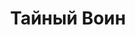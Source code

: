 ---
draft: false
slug: tainyi-voin-7c194e3f
title: Тайный Воин
type: books
params:
  bookTitle: Тайный Воин
  tags:
  - adult fiction
  - epic fantasy
  - fantasy
  - fiction
  - genderqueer
  - high fantasy
  - LGBTQ+
  - magic
  - queer
  - science fiction
  cover: https://images-na.ssl-images-amazon.com/images/S/compressed.photo.goodreads.com/books/1347866367i/74274.jpg
  editions count: '3'
  goodreads_link: https://www.goodreads.com/book/show/74274.Hidden_Warrior
  authors:
  - Lynn Flewelling, Линн Флевеллинг
  publication_year: '2003'
  publishers:
  - Эксмо
  page_count: '576'
  short_book_description: «До тех пор, пока дочь, наследница Фелатимоса, сражается
    и побеждает, Скала никогда не будет покорена» - гласит древнее пророчество оракула.
    Благоденствие Скалы действительно длилось до восшествия...
  russian_translation_status: exists
  series: Tamír Triad
  languages:
  - Английский, Русский
  book_description: «До тех пор, пока дочь, наследница Фелатимоса, сражается и побеждает,
    Скала никогда не будет покорена» - гласит древнее пророчество оракула. Благоденствие
    Скалы действительно длилось до восшествия на престол Эриуса, который узурпировал
    власть и убил всех своих родственниц, оставив в живых только родную сестру. Но
    вот пришло время, и принцесса Ариани произвела на свет двойню. Волшебники сохранили
    жизнь девочки ценой жизни брата. Не нашедший успокоения призрак мальчика живет
    в старой тряпичной кукле, сшитой матерью, которая удерживает душу любимого сына.
    Всякий раз, глядя в зеркало, Тобин-она видит лицо брата. Тобин-он ненавидит сестру,
    но вынужден защищать ее, чтобы вновь вступило в силу древнее пророчество. «До
    тех пор, пока дочь, наследница Фелатимоса, сражается и побеждает, Скала никогда
    не будет покорена» — гласит древнее пророчество оракула. Благоденствие Скалы действительно
    длилось до восшествия на престол Эриуса, который узурпировал власть и убил всех
    своих родственниц, оставив в живых только родную сестру. Но вот пришло время,
    и принцесса Ариани произвела на свет двойню. Волшебники сохранили жизнь девочки
    ценой жизни брата. Не нашедший успокоения призрак мальчика живет в старой тряпичной
    кукле, сшитой матерью, которая удерживает душу любимого сына. Всякий раз, глядя
    в зеркало, Тобин-она видит лицо брата. Тобин-он ненавидит сестру, но вынужден
    защищать ее, чтобы вновь вступило в силу древнее пророчество.
  russian_audioversion: 'no'
---
